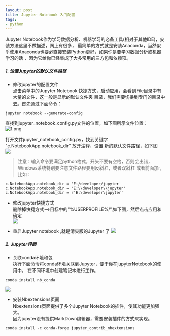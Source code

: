 ```yaml
---
layout: post
title: Jupyter Notebook 入门配置
tags:
- python
---
```



Jupyter Notebook作为学习数据分析、机器学习的必备工具(相对于其他IDE)，安装方法这里不做描述，网上有很多，
最简单的方式就是安装Anaconda，当然似乎使用Anaconda也要必直接安装Python更好，如果你是要学习数据分析或机器学习的话
，因为它给你已经集成了大多常用的三方包和依赖项。   

##### 1. 设置Jupyter的默认文件路径

- 修改jupyter的配置文件    
点击菜单中的Jupyter Notebook 快捷方式，启动应用，会看到File目录中有大量的文件，这一般是显示的默认文件夹
目录，我们需要切换到专门的目录中去。首先通过下面命令：
```
jupyter notebook --generate-config
```
查找到jupyter_notebook_config.py文件的位置，如下图所示文件位置：
![1.png](https://i.loli.net/2021/03/09/zoNHWtV5yUTYi3C.png)
   
打开文件jupyter_notebook_config.py，找到关键字 "c.NotebookApp.notebook_dir" 放开注释，设置
新的默认文件路径，如下图    
![](https://i.loli.net/2021/03/10/HP8Gm9h5F7dcnUL.png)
> 注意：输入命令要满足python格式，开头不要有空格，否则会出错，Windows系统特别要注意文件路径要用反斜杠，或者双斜杠
或者前面加r,比如：
```shell script
c.NotebookApp.notebook_dir = 'E:/developer/jupyter'
c.NotebookApp.notebook_dir = 'E:\\developer\\jupyter'
c.NotebookApp.notebook_dir = r'E:\developer\jupyter'
```

- 修改jupyter快捷方式    
删除掉快捷方式-->目标中的"%USERPROFILE%/",如下图，然后点击应用和确定    
![](https://i.loli.net/2021/03/10/a7BMSYjklLsN65u.png)

- 重启Jupyter notebook ,就是清爽版的Jupyter 了
![](https://i.loli.net/2021/03/10/Y4BZn58eux73Fgt.png)

##### 2. Jupyter界面

- 关联conda环境和包    
执行下面命令将conda环境关联到Jupyter，便于你在jupyterNotebook的使用中，
在不同环境中创建笔记本进行工作。
```
conda install nb_conda
```
![](https://i.loli.net/2021/03/10/oj1WwqUSzb9yThi.png)

- 安装Nbextensions页面    
Nbextensions页面提供了多个Jupyter Notebook的插件，使其功能更加强大。    
因为jupyter没有提供MarkDown编辑器，需要安装插件的方式来实现。    
```shell script
conda install -c conda-forge jupyter_contrib_nbextensions
```
